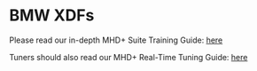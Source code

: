 # BMW XDFs

Please read our in-depth MHD+ Suite Training Guide: [here](https://docs.google.com/document/d/1rBuPypfOtCkb9aJ3iD5bdcEhNkiB8YhNQ78jGtGwuNY/edit?usp=sharing)

Tuners should also read our MHD+ Real-Time Tuning Guide: [here](https://docs.google.com/document/d/1zXaZiL5U3ct5w9vZmC9cWTOudiidkQqfU2DNGahGsIs/edit?usp=sharing)
